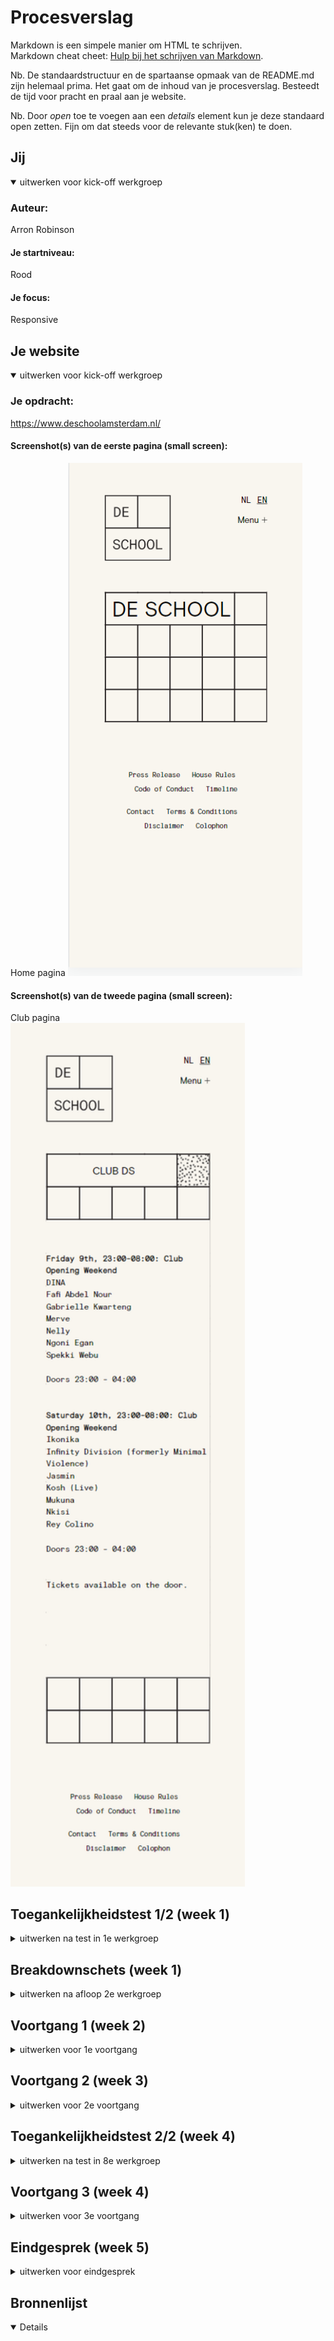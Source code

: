 # Procesverslag
Markdown is een simpele manier om HTML te schrijven.  
Markdown cheat cheet: [Hulp bij het schrijven van Markdown](https://github.com/adam-p/markdown-here/wiki/Markdown-Cheatsheet).

Nb. De standaardstructuur en de spartaanse opmaak van de README.md zijn helemaal prima. Het gaat om de inhoud van je procesverslag. Besteedt de tijd voor pracht en praal aan je website.

Nb. Door *open* toe te voegen aan een *details* element kun je deze standaard open zetten. Fijn om dat steeds voor de relevante stuk(ken) te doen.





## Jij

<details open>
  <summary>uitwerken voor kick-off werkgroep</summary>

  ### Auteur:
  Arron Robinson

  #### Je startniveau:
  Rood

  #### Je focus:
  Responsive
 
</details>





## Je website

<details open>
  <summary>uitwerken voor kick-off werkgroep</summary>

  ### Je opdracht:
  https://www.deschoolamsterdam.nl/

  #### Screenshot(s) van de eerste pagina (small screen): 
  Home pagina
  <img src="images/homepagina.png" width="375px" alt="homepagina van de site">

  #### Screenshot(s) van de tweede pagina (small screen):
  Club pagina  
  <img src="images/clubpagina.png" width="375px" alt="omschrijving van de pagina">
 
</details>



## Toegankelijkheidstest 1/2 (week 1)

<details>
  <summary>uitwerken na test in 1e werkgroep</summary>

  ### Bevindingen
  Lijst met je bevindingen die in de test naar voren kwamen:

  #### Screenreader
  Met de screenreader worden de pagina's voorgelezen met audio. Dit is handig voor bijvoorbeeld blinden en slechtzienden

  De website werd goed gelezen en ik kon geen problemen vinden.


  #### Muis en Toetsenbord 
  Met deze test werd simpelweg de toegangkelijkheid getest met muis en toetsenbord.

  De website was prima te bedienen met de muis, alleen niet helemaal goed met het toetsenbord. Wanneer je de TAB gebruikte om te navigeren liet de website niet zien waar je je op dat moment bevond. 


  #### Motoriek (shocks, elastiekjes)
  Door middel van een shock apparaat die Parkinsons nabootst en elastiekjes die een fysieke aandoening nabootst werd de toegankelijkheid van de website getest.

  Het was erg lastig om met het shock apparaat de menu items aan te klikken, omdat deze erg klein waren, gelukkig is dit makkelijk op te lossen door de knopjes groter te maken.


  #### Visueel (brillen, contrast, kleurenblind, dark/light). 
  Door middel van een aantal brillen die allemaal een andere oogaandoening nabootsten werd de website getest. Ook werd getest of de website een light en darkmode heeft.

  Weer waren de knopjes erg klein waardoor het lastig was om te zien waar je op klikte en de website had geen darkmode. 

</details>



## Breakdownschets (week 1)

<details>
  <summary>uitwerken na afloop 2e werkgroep</summary>

  ### de hele pagina: 
  <img src="readme-images/dummy-plaatje.jpg" width="375px" alt="breakdown van de hele pagina">

  ### dynamisch deel (bijv menu): 
  <img src="readme-images/dummy-plaatje.jpg" width="375px" alt="breakdown van een dynamisch deel">

  ### wellicht nog een dynamisch deel (bijv filter): 
  <img src="readme-images/dummy-plaatje.jpg" width="375px" alt="breakdown van nog een dynamisch deel">

</details>





## Voortgang 1 (week 2)

<details>
  <summary>uitwerken voor 1e voortgang</summary>

  ### Stand van zaken
  Ik had niet verwacht dat het maken van deze site zo moeilijk ging zijn. Op het eerste ogenblik ziet het er erg simpel uit, maar het maken van alle vierkantjes was een grote uitdaging. 


  ### Agenda voor meeting
  samen met je groepje opstellen

  | student 1      | student 2          | student 3    | student 4        |
  | ---            | ---                | ---          | ---              |
  | Border tussen de grid|             | en ik dit    | en dan ik dat    |
  | en dat ook nog | dit als er tijd is | nog een punt | dit wil ik zeker |
  | ...            | ...                | ...          | ...              |


  ### Verslag van meeting
  

</details>





## Voortgang 2 (week 3)

<details>
  <summary>uitwerken voor 2e voortgang</summary>

  ### Stand van zaken
  Aardig wat progressie gemaakt met het maken van de vierkantjes, alleen het responsivness maken ervan was lastig.


  ### Agenda voor meeting
  samen met je groepje opstellen

  | student 1      | student 2          | student 3    | student 4        |
  | ---            | ---                | ---          | ---              |
  |                |                    | en ik dit    | en dan ik dat    |
  | en dat ook nog | dit als er tijd is | nog een punt | dit wil ik zeker |
  | ...            | ...                | ...          | ...              |


  ### Verslag van meeting
  hier na afloop snel de uitkomsten van de meeting vastleggen

  - punt 1
  - punt 2
  - nog een punt
- ...

</details>





## Toegankelijkheidstest 2/2 (week 4)

<details>
  <summary>uitwerken na test in 8e werkgroep</summary>

  ### Bevindingen

  #### Screenreader
  De screenreader werkt prima met mijn site en ik kon geen problemen vinden.


  #### Muis en Toetsenbord 
  Het navigeren met de TAB werkte prima op mijn website


  #### Motoriek (shocks, elastiekjes)
  Ik had de knopjes groter gemaakt waardoor het navigeren met de shock apparaat wel makkelijker ging. 


  #### Visueel (brillen, contrast, kleurenblind, dark/light). 
  Door de vergrootte knoppjes was het iets makkelijk om te zien met de brillen op.
  
</details>





## Voortgang 3 (week 4)

<details>
  <summary>uitwerken voor 3e voortgang</summary>

  ### Stand van zaken
  Responsivness werkt en de ik heb ook het veranderen van de vierkantjes onder de knie. Moet nog wel ervoor zorgen dat de logo en foto op de goeie plekken staan over de vierkantjes.


  ### Agenda voor meeting
  samen met je groepje opstellen

  | student 1      | student 2          | student 3    | student 4        |
  | ---            | ---                | ---          | ---              |
  | dit bespreken  | en dit             | en ik dit    | en dan ik dat    |
  | en dat ook nog | dit als er tijd is | nog een punt | dit wil ik zeker |
  | ...            | ...                | ...          | ...              |


  ### Verslag van meeting
  hier na afloop snel de uitkomsten van de meeting vastleggen

  - punt 1
  - punt 2
  - nog een punt
  - ...

</details>





## Eindgesprek (week 5)

<details>
  <summary>uitwerken voor eindgesprek</summary>

  ### Je uitkomst - karakteristiek screenshots:
  
  

  ### Dit ging goed/Heb ik geleerd: 
  Ik heb veel geleerd tijdens dit vak. Het maken van de responsivness ging ook goed. Ik had het hiervoor namelijk nog nooit gedaan, maar ik had het al snel door. Het meeste waar ik trots zijn alle vierkantjes die ik gemaakt heb en ook dat ze mooi meegaan op verschillende schermen. Voor de rest ging het maken van de css en html ook wel goed, alhoewel ik een paar dingen niet echt mooi vind aan mijn code. 



  ### Dit was lastig/Is niet gelukt:
  Het meest lastige aan deze site waren toch de vierkantjes maken. Ook is het mij niet gelukt om de een darkmode toe te voegen aan de site.

</details>





## Bronnenlijst

<details open>

</details>
